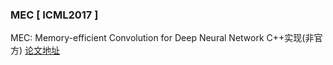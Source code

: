 ### MEC  [ ICML2017 ]

MEC: Memory-efficient Convolution for Deep Neural Network C++实现(非官方)
[论文地址](https://arxiv.org/abs/1706.06873v1)
